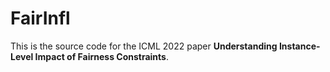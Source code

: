 # FairInfl

This is the source code for the ICML 2022 paper **Understanding Instance-Level Impact of Fairness Constraints**.
